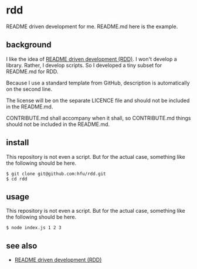 # rdd
README driven development for me. README.md here is the example. 

## background
I like the idea of [README driven development (RDD)](http://tom.preston-werner.com/2010/08/23/readme-driven-development.html). I won't develop a library. Rather, I develop scripts. So I developed a tiny subset for README.md for RDD.

Because I use a standard template from GitHub, description is automatically on the second line.

The license will be on the separate LICENCE file and should not be included in the README.md.

CONTRIBUTE.md shall accompany when it shall, so CONTRIBUTE.md things should not be included in the README.md.

## install
This repository is not even a script. But for the actual case, something like the following should be here.
```console
$ git clone git@github.com:hfu/rdd.git
$ cd rdd
```

## usage
This repository is not even a script. But for the actual case, something like the following should be here.
```console
$ node index.js 1 2 3
```

## see also
- [README driven development (RDD)](http://tom.preston-werner.com/2010/08/23/readme-driven-development.html)
